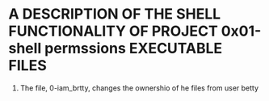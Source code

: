 # **A DESCRIPTION OF THE SHELL FUNCTIONALITY OF PROJECT 0x01-shell permssions EXECUTABLE FILES**

1. The file, 0-iam_brtty, changes the ownershio of he files from user betty

